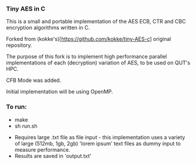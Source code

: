 ### Tiny AES in C

This is a small and portable implementation of the AES ECB, CTR and CBC encryption algorithms written in C.

Forked from (kokke's)[https://github.com/kokke/tiny-AES-c] original repository.

The purpose of this fork is to implement high performance parallel implementations of each (decryption) variation of AES, to be used on QUT's HPC.

CFB Mode was added.

Initial implementation will be using OpenMP.

### To run:

- make
- sh run.sh

* Requires large .txt file as file input - this implementation uses a variety of large (512mb, 1gb, 2gb) 'lorem ipsum' text files as dummy input to measure performance.
* Results are saved in 'output.txt'